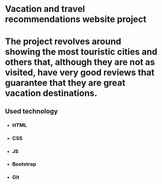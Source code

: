 # Vacation and travel recommendations website project

# The project revolves around showing the most touristic cities and others that, although they are not as visited, have very good reviews that guarantee that they are great vacation destinations.

## Used technology

- ### HTML
- ### CSS
- ### JS
- ### Bootstrap
- ### Git
